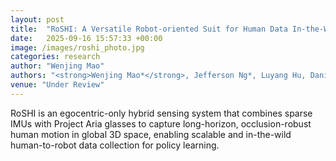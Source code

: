 ```yaml
---
layout: post
title:  "RoSHI: A Versatile Robot-oriented Suit for Human Data In-the-Wild"
date:   2025-09-16 15:57:33 +00:00
image: /images/roshi_photo.jpg
categories: research
author: "Wenjing Mao"
authors: "<strong>Wenjing Mao*</strong>, Jefferson Ng*, Luyang Hu, Daniel Gehrig, Antonio Loquercio"
venue: "Under Review"
---
```

RoSHI is an egocentric-only hybrid sensing system that combines sparse IMUs with Project Aria glasses to capture long-horizon, occlusion-robust human motion in global 3D space, enabling scalable and in-the-wild human-to-robot data collection for policy learning.